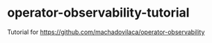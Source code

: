 # operator-observability-tutorial
Tutorial for https://github.com/machadovilaca/operator-observability
